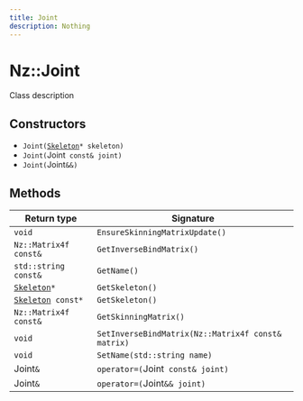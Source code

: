 ```yaml
---
title: Joint
description: Nothing
---
```


# Nz::Joint

Class description

## Constructors

- `Joint(`[`Skeleton`](documentation/generated/Utility/Skeleton.md)`* skeleton)`
- `Joint(`Joint` const& joint)`
- `Joint(`Joint`&&)`

## Methods

| Return type | Signature |
| ----------- | --------- |
| `void` | `EnsureSkinningMatrixUpdate()` |
| `Nz::Matrix4f const&` | `GetInverseBindMatrix()` |
| `std::string const&` | `GetName()` |
| [`Skeleton`](documentation/generated/Utility/Skeleton.md)`*` | `GetSkeleton()` |
| [`Skeleton`](documentation/generated/Utility/Skeleton.md)` const*` | `GetSkeleton()` |
| `Nz::Matrix4f const&` | `GetSkinningMatrix()` |
| `void` | `SetInverseBindMatrix(Nz::Matrix4f const& matrix)` |
| `void` | `SetName(std::string name)` |
| Joint`&` | `operator=(`Joint` const& joint)` |
| Joint`&` | `operator=(`Joint`&& joint)` |

